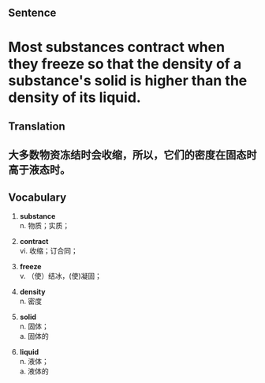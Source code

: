 ## Sentence

<h1>Most substances contract when they freeze so that the density of a substance's solid is higher than the density of its liquid.</h1>

## Translation

<h2>大多数物资冻结时会收缩，所以，它们的密度在固态时高于液态时。</h2>


## Vocabulary   

1. **substance**   
n. 物质；实质；   

2. **contract**    
vi. 收缩；订合同；     

3. **freeze**   
v. （使）结冰，(使)凝固；       

4. **density**    
n. 密度    

5. **solid**    
n. 固体；   
a. 固体的     

6. **liquid**    
n. 液体；   
a. 液体的    

